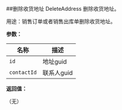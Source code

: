 ﻿##删除收货地址 DeleteAddress
删除收货地址。

用途：销售订单或者销售出库单删除收货地址。

**参数：**

名称 |  描述
------ | ------
`id` | 地址guid
`contactId` | 联系人guid




**返回值：**

（无）

